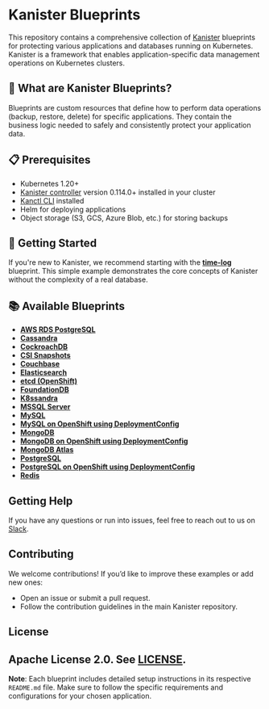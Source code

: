 # Kanister Blueprints

This repository contains a comprehensive collection of [Kanister](https://kanister.io) blueprints for protecting various applications and databases running on Kubernetes. Kanister is a framework that enables application-specific data management operations on Kubernetes clusters.

## 🚀 What are Kanister Blueprints?

Blueprints are custom resources that define how to perform data operations (backup, restore, delete) for specific applications. They contain the business logic needed to safely and consistently protect your application data.

## 📋 Prerequisites

- Kubernetes 1.20+
- [Kanister controller](https://docs.kanister.io/install.html) version 0.114.0+ installed in your cluster
- [Kanctl CLI](https://docs.kanister.io/tooling.html#install-the-tools) installed
- Helm for deploying applications
- Object storage (S3, GCS, Azure Blob, etc.) for storing backups

## 🎯 Getting Started

If you're new to Kanister, we recommend starting with the **[time-log](./time-log/)** blueprint. This simple example demonstrates the core concepts of Kanister without the complexity of a real database.

## 📚 Available Blueprints

- **[AWS RDS PostgreSQL](./aws-rds-postgres/aws-rds-postgres-blueprint.yaml)** 
- **[Cassandra](./cassandra/cassandra-blueprint.yaml)** 
- **[CockroachDB](./cockroachdb/cockroachdb-blueprint.yaml)** 
- **[CSI Snapshots](./csi-snapshot/csi-snapshot-blueprint.yaml)** 
- **[Couchbase](./couchbase/couchbase-blueprint.yaml)** 
- **[Elasticsearch](./elasticsearch/elasticsearch-blueprint.yaml)** 
- **[etcd (OpenShift)](./etcd-incluster-ocp/etcd-incluster-ocp-blueprint.yaml)** 
- **[FoundationDB](./foundationdb/foundationdb-blueprint.yaml)** 
- **[K8ssandra](./k8ssandra/k8ssandra-blueprint.yaml)** 
- **[MSSQL Server](./mssql/mssql-blueprint.yaml)**
- **[MySQL](./mysql/mysql-blueprint.yaml)** 
- **[MySQL on OpenShift using DeploymentConfig](./mysql-dep-config/)** 
- **[MongoDB](./mongodb/mongodb-blueprint.yaml)** 
- **[MongoDB on OpenShift using DeploymentConfig](./mongodb-dep-config/mongodb-dep-config-blueprint.yaml)** 
- **[MongoDB Atlas](./mongodb-atlas/mongodb-atlas-blueprint.yaml)**  
- **[PostgreSQL](./postgres/postgres-blueprint.yaml)** 
- **[PostgreSQL on OpenShift using DeploymentConfig](./postgres-dep-config/postgres-dep-config-blueprint.yaml)**
- **[Redis](./redis/redis-blueprint.yaml)** 


## Getting Help

If you have any questions or run into issues, feel free to reach out to us on
[Slack](https://kanisterio.slack.com).

## Contributing

We welcome contributions! If you’d like to improve these examples or add new ones:
- Open an issue or submit a pull request.
- Follow the contribution guidelines in the main Kanister repository.

## License

Apache License 2.0. See [LICENSE](https://github.com/kanisterio/kanister/blob/master/LICENSE).
---

**Note**: Each blueprint includes detailed setup instructions in its respective `README.md` file. Make sure to follow the specific requirements and configurations for your chosen application.
